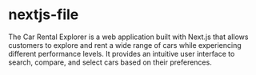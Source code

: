 # nextjs-file
The Car Rental Explorer is a web application built with Next.js that allows customers to explore and rent a wide range of cars while experiencing different performance levels. It provides an intuitive user interface to search, compare, and select cars based on their preferences. 
